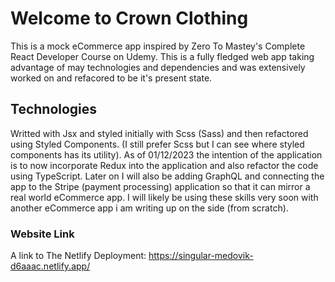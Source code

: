 # Welcome to Crown Clothing

This is a mock eCommerce app inspired by Zero To Mastey's Complete React Developer Course on Udemy. This is a fully fledged web app taking advantage of may technologies and dependencies and was extensively worked on and refacored to be it's present state.

## Technologies

Writted with Jsx and styled initially with Scss (Sass) and then refactored using Styled Components. (I still prefer Scss but I can see where styled components has its utility). As of 01/12/2023 the intention of the application is to now incorporate Redux into the application and also refactor the code using TypeScript. Later on I will also be adding GraphQL and connecting the app to the Stripe (payment processing) application so that it can mirror a real world eCommerce app. I will likely be using these skills very soon with another eCommerce app i am writing up on the side (from scratch).

### Website Link

A link to The Netlify Deployment:
https://singular-medovik-d6aaac.netlify.app/

